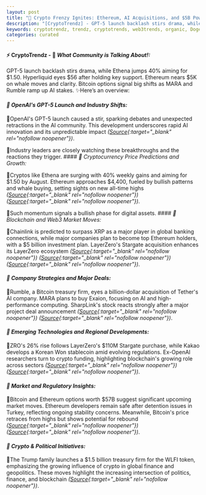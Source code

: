```yaml
---
layout: post
title: "🌅 Crypto Frenzy Ignites: Ethereum, AI Acquisitions, and $5B Power Plays"
description: "[CryptoTrendz] - GPT-5 launch backlash stirs drama, while Ethena jumps 40% aiming for $1.50. Hyperliquid eyes $56 after holding key support. Ethereum nears $5K on whale moves and clarity. Bitcoin options signal big shifts as MARA and Rumble ramp up AI stakes."
keywords: cryptotrendz, trendz, cryptotrends, web3trends, organic, Dogecoin, Bitcoin, Ethereum, Turkey, AI, Stablecoin, Crypto, miner, XRP, Banking, FTX
categories: curated
---
```


#### ⚡ CryptoTrendz - 📌 *What Community is Talking About!:*

GPT-5 launch backlash stirs drama, while Ethena jumps 40% aiming for $1.50. Hyperliquid eyes $56 after holding key support. Ethereum nears $5K on whale moves and clarity. Bitcoin options signal big shifts as MARA and Rumble ramp up AI stakes. ✨Here’s an overview:


#### *🔖 OpenAI's GPT-5 Launch and Industry Shifts:*  

🔹OpenAI's GPT-5 launch caused a stir, sparking debates and unexpected retractions in the AI community. This development underscores rapid AI innovation and its unpredictable impact *([Source](https://s.avyag.com/y0ke){:target="_blank" rel="nofollow noopener"})*.  

🔹Industry leaders are closely watching these breakthroughs and the reactions they trigger. #### *🔖 Cryptocurrency Price Predictions and Growth:*  

🔹Cryptos like Ethena are surging with 40% weekly gains and aiming for $1.50 by August. Ethereum approaches $4,400, fueled by bullish patterns and whale buying, setting sights on new all-time highs *([Source](https://s.avyag.com/q91e){:target="_blank" rel="nofollow noopener"})* *([Source](https://s.avyag.com/891s){:target="_blank" rel="nofollow noopener"})*.  

🔹Such momentum signals a bullish phase for digital assets. #### *🔖 Blockchain and Web3 Market Moves:*  

🔹Chainlink is predicted to surpass XRP as a major player in global banking connections, while major companies plan to become top Ethereum holders, with a $5 billion investment plan. LayerZero's Stargate acquisition enhances its LayerZero ecosystem *([Source](https://s.avyag.com/fmem){:target="_blank" rel="nofollow noopener"})* *([Source](https://s.avyag.com/5ur7){:target="_blank" rel="nofollow noopener"})* *([Source](https://s.avyag.com/lnhq){:target="_blank" rel="nofollow noopener"})*.  

#### *🔖 Company Strategies and Major Deals:*  

🔹Rumble, a Bitcoin treasury firm, eyes a billion-dollar acquisition of Tether's AI company. MARA plans to buy Exaion, focusing on AI and high-performance computing. SharpLink's stock reacts strongly after a major project deal announcement *([Source](https://s.avyag.com/9cpf){:target="_blank" rel="nofollow noopener"})* *([Source](https://s.avyag.com/u3zb){:target="_blank" rel="nofollow noopener"})*.  

#### *🔖 Emerging Technologies and Regional Developments:*  

🔹ZRO's 26% rise follows LayerZero's $110M Stargate purchase, while Kakao develops a Korean Won stablecoin amid evolving regulations. Ex-OpenAI researchers turn to crypto funding, highlighting blockchain's growing role across sectors *([Source](https://s.avyag.com/lnhq){:target="_blank" rel="nofollow noopener"})* *([Source](https://s.avyag.com/mubk){:target="_blank" rel="nofollow noopener"})*.  

#### *🔖 Market and Regulatory Insights:*  

🔹Bitcoin and Ethereum options worth $57B suggest significant upcoming market moves. Ethereum developers remain safe after detention issues in Turkey, reflecting ongoing stability concerns. Meanwhile, Bitcoin's price retraces from highs but shows potential for rebound *([Source](https://s.avyag.com/bnox){:target="_blank" rel="nofollow noopener"})* *([Source](https://s.avyag.com/g6ks){:target="_blank" rel="nofollow noopener"})*.  

#### *🔖 Crypto & Political Initiatives:*  

🔹The Trump family launches a $1.5 billion treasury firm for the WLFI token, emphasizing the growing influence of crypto in global finance and geopolitics. These moves highlight the increasing intersection of politics, finance, and blockchain *([Source](https://s.avyag.com/cxbk){:target="_blank" rel="nofollow noopener"})*.